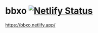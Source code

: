 # bbxo [![Netlify Status](https://api.netlify.com/api/v1/badges/668432f4-0c88-4877-851c-5978155972ac/deploy-status)](https://app.netlify.com/sites/bbxo/deploys)
https://bbxo.netlify.app/

